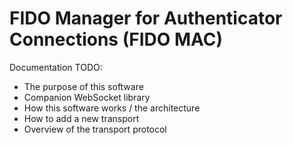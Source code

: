# FIDO Manager for Authenticator Connections (FIDO MAC)

Documentation TODO:
* The purpose of this software
* Companion WebSocket library
* How this software works / the architecture
* How to add a new transport
* Overview of the transport protocol